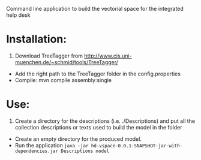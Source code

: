 Command line application to build the vectorial space for the integrated help desk

Installation:
=============
1. Download TreeTagger from http://www.cis.uni-muenchen.de/~schmid/tools/TreeTagger/
* Add the right path to the TreeTagger folder in the config.properties
* Compile: mvn compile assembly:single

Use:
====

1. Create a directory for the descriptions (i.e. ./Descriptions) and put all the collection descriptions or texts used to build the model in the folder
* Create an empty directory for the produced model. 
* Run the application `java -jar hd-vspace-0.0.1-SNAPSHOT-jar-with-dependencies.jar Descriptions model`

